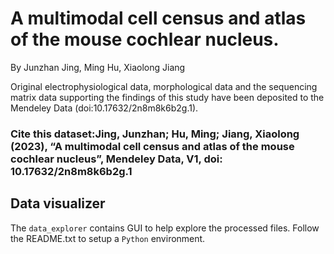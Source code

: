 # A multimodal cell census and atlas of the mouse cochlear nucleus.
By Junzhan Jing, Ming Hu, Xiaolong Jiang

Original electrophysiological data, morphological data and the sequencing matrix data supporting the findings of this study have been deposited to the Mendeley Data (doi:10.17632/2n8m8k6b2g.1). 
### Cite this dataset:Jing, Junzhan; Hu, Ming; Jiang, Xiaolong (2023), “A multimodal cell census and atlas of the mouse cochlear nucleus”, Mendeley Data, V1, doi: 10.17632/2n8m8k6b2g.1



## Data visualizer
The `data_explorer` contains GUI to help explore the processed files. Follow the README.txt to setup a `Python` environment. 
